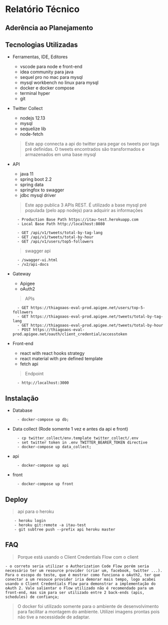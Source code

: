 # Relatório Técnico

## 

## Aderência ao Planejamento


## Tecnologias Utilizadas

- Ferramentas, IDE, Editores
    - vscode para node e front-end
    - idea community para java
    - sequel pro no mac para mysql
    - mysql workbench no linux para mysql
    - docker e docker compose
    - terminal hyper
    - git

- Twitter Collect
    - nodejs 12.13
    - mysql
    - sequelize lib
    - node-fetch

    > Este app connecta a api do twitter para pegar os tweets por tags pré definidas. O tweets encontrados são transformados e armazenados em uma base mysql

- API
    - java 11
    - spring boot 2.2
    - spring data
    - springfox to swagger
    - jdbc mysql driver

    > Este app publica 3 APIs REST. É utilizado a base mysql pré populada (pelo app nodejs) para adquirir as informações 

        - Production Base Path https://itau-test.herokuapp.com
        - Local Base Path http://localhost:8080

        - GET /api/v1/tweets/total-by-tag-lang
        - GET /api/v1/tweets/total-by-hour
        - GET /api/v1/users/top5-followers

    > swagger api
        
        - /swagger-ui.html
        - /v2/api-docs

- Gateway
 
    - Apigee
    - oAuth2

     > APIs

        - GET https://thiagoaos-eval-prod.apigee.net/users/top-5-followers
        - GET https://thiagoaos-eval-prod.apigee.net/tweets/total-by-tag-lang
        - GET https://thiagoaos-eval-prod.apigee.net/tweets/total-by-hour
        - POST https://thiagoaos-eval-prod.apigee.net/oauth/client_credential/accesstoken


- Front-end
    - react with react hooks strategy
    - react material with pre defined template
    - fetch api

    > Endpoint
        
        - http://localhost:3000

## Instalação

- Database

        - docker-compose up db;

- Data collect (Rode somente 1 vez e antes da api e front)

        - cp twitter_collect/env.template twitter_collect/.env
        - set twitter token in .env TWITTER_BEARER_TOKEN directive
        - docker-compose up data_collect;

- api

        - docker-compose up api

- front

        - docker-compose up front

## Deploy

 > api para o heroku

        - heroku login
        - heroku git:remote -a itau-test
        - git subtree push --prefix api heroku master

## FAQ

 > Porque está usando o Client Credentials Flow com o client
  
    - o correto seria utilizar o Authorization Code Flow porém seria necessário ter um resource provider (criar um, facebook, twitter ...). Para o escopo do teste, que é mostrar como funciona o oAuth2, ter que conectar a um resouce provider iria demorar mais tempo, logo acabei usando o Client Credentials Flow para demonstrar a implementação do oAuth 2. Vale salientar o Flow utilizado não é recomendado para um front-end, mas sim para ser utilizado entre 2 back-ends (apis, schedules) de confiança; 

 > O docker foi utilizado somente para o ambiente de desenvolvimento para facilitar a montagem do ambiente. Utilizei imagens prontas pois não tive a necessidade de adaptar.